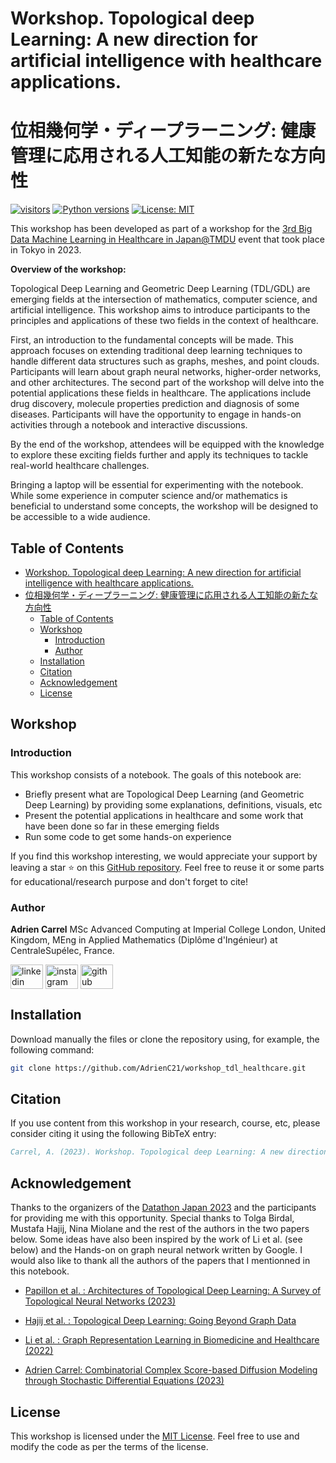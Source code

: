 # Workshop. Topological deep Learning: A new direction for artificial intelligence with healthcare applications.

# 位相幾何学・ディープラーニング: 健康管理に応用される人工知能の新たな方向性

[![visitors](https://visitor-badge.laobi.icu/badge?page_id=AdrienC21.CCSD&right_color=%23FFA500)](https://github.com/AdrienC21/CCSD)
[![Python versions](https://img.shields.io/badge/python-3.10%20%7C%203.11-blue)](https://pypi.python.org/pypi/ccsd)
[![License: MIT](https://img.shields.io/badge/License-MIT-red.svg)](https://opensource.org/licenses/MIT)

This workshop has been developed as part of a workshop for the [3rd Big Data Machine Learning in Healthcare in Japan@TMDU](https://datathon-japan.jp/2023tokyo) event that took place in Tokyo in 2023.

**Overview of the workshop:**

Topological Deep Learning and Geometric Deep Learning (TDL/GDL) are emerging fields at the intersection of mathematics, computer science, and artificial intelligence. This workshop aims to introduce participants to the principles and applications of these two fields in the context of healthcare.

First, an introduction to the fundamental concepts will be made. This approach focuses on extending traditional deep learning techniques to handle different data structures such as graphs, meshes, and point clouds. Participants will learn about graph neural networks, higher-order networks, and other architectures. The second part of the workshop will delve into the potential applications these fields in healthcare. The applications include drug discovery, molecule properties prediction and diagnosis of some diseases. Participants will have the opportunity to engage in hands-on activities through a notebook and interactive discussions.

By the end of the workshop, attendees will be equipped with the knowledge to explore these exciting fields further and apply its techniques to tackle real-world healthcare challenges.

Bringing a laptop will be essential for experimenting with the notebook. While some experience in computer science and/or mathematics is beneficial to understand some concepts, the workshop will be designed to be accessible to a wide audience.

## Table of Contents

- [Workshop. Topological deep Learning: A new direction for artificial intelligence with healthcare applications.](#workshop-topological-deep-learning-a-new-direction-for-artificial-intelligence-with-healthcare-applications)
- [位相幾何学・ディープラーニング: 健康管理に応用される人工知能の新たな方向性](#位相幾何学ディープラーニング-健康管理に応用される人工知能の新たな方向性)
  - [Table of Contents](#table-of-contents)
  - [Workshop](#workshop)
    - [Introduction](#introduction)
    - [Author](#author)
  - [Installation](#installation)
  - [Citation](#citation)
  - [Acknowledgement](#acknowledgement)
  - [License](#license)

## Workshop

### Introduction

This workshop consists of a notebook. The goals of this notebook are:

* Briefly present what are Topological Deep Learning (and Geometric Deep Learning) by providing some explanations, definitions, visuals, etc
* Present the potential applications in healthcare and some work that have been done so far in these emerging fields
* Run some code to get some hands-on experience

If you find this workshop interesting, we would appreciate your support by leaving a star ⭐ on this [GitHub repository](https://github.com/AdrienC21/workshop_tdl_healthcare). Feel free to reuse it or some parts for educational/research purpose and don't forget to cite!

### Author

**Adrien Carrel** MSc Advanced Computing at Imperial College London, United Kingdom, MEng in Applied Mathematics (Diplôme d'Ingénieur) at CentraleSupélec, France.

<a href="https://linkedin.com/in/adrien.carrel/" target="_blank"><img align="center" src="https://cdn.jsdelivr.net/npm/simple-icons@3.0.1/icons/linkedin.svg" alt="linkedin" height="39" width="52"/></a>
<a href="https://www.instagram.com/adrien.carrel" target="_blank"><img align="center" src="https://cdn.jsdelivr.net/npm/simple-icons@3.0.1/icons/instagram.svg" alt="instagram" height="39" width="52" /></a>
<a href="https://github.com/AdrienC21/" target="_blank"><img align="center" src="https://cdn.jsdelivr.net/npm/simple-icons@3.0.1/icons/github.svg" alt="github" height="39" width="52" /></a>

## Installation

Download manually the files or clone the repository using, for example, the following command:

```bash
git clone https://github.com/AdrienC21/workshop_tdl_healthcare.git
```

## Citation

If you use content from this workshop in your research, course, etc, please consider citing it using the following BibTeX entry:

```bibtex
Carrel, A. (2023). Workshop. Topological deep Learning: A new direction for artificial intelligence with healthcare applications. (Version 1.0.0) [Computer software]. https://github.com/AdrienC21/workshop_tdl_healthcare
```

## Acknowledgement

Thanks to the organizers of the [Datathon Japan 2023](https://datathon-japan.jp/2023tokyo) and the participants for providing me with this opportunity. Special thanks to Tolga Birdal, Mustafa Hajij, Nina Miolane and the rest of the authors in the two papers below. Some ideas have also been inspired by the work of Li et al. (see below) and the Hands-on on graph neural network written by Google. I would also like to thank all the authors of the papers that I mentionned in this notebook.

* [Papillon et al. : Architectures of Topological Deep Learning: A Survey of Topological Neural Networks (2023)](https://arxiv.org/abs/2304.10031)

* [Hajij et al. : Topological Deep Learning: Going Beyond Graph Data](https://arxiv.org/abs/2206.00606)

* [Li et al. : Graph Representation Learning in Biomedicine and Healthcare (2022)](https://www.nature.com/articles/s41551-022-00942-x)

* [Adrien Carrel: Combinatorial Complex Score-based Diffusion Modeling through Stochastic Differential Equations (2023)](https://github.com/AdrienC21/CCSD)

## License

This workshop is licensed under the [MIT License](https://opensource.org/licenses/MIT). Feel free to use and modify the code as per the terms of the license.
